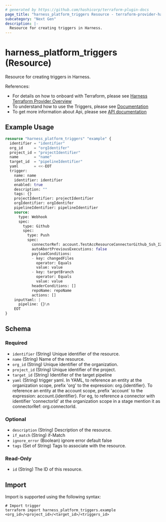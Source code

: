 ```yaml
---
# generated by https://github.com/hashicorp/terraform-plugin-docs
page_title: "harness_platform_triggers Resource - terraform-provider-harness"
subcategory: "Next Gen"
description: |-
  Resource for creating triggers in Harness.
---
```


# harness_platform_triggers (Resource)

Resource for creating triggers in Harness.

References:
- For details on how to onboard with Terraform, please see [Harness Terraform Provider Overview](https://developer.harness.io/docs/platform/automation/terraform/harness-terraform-provider-overview/)
- To understand how to use the Triggers, please see [Documentation](https://developer.harness.io/docs/category/triggers)
- To get more information about Api, please see [API documentation](https://apidocs.harness.io/tag/Triggers)

## Example Usage

```terraform
resource "harness_platform_triggers" "example" {
  identifier = "identifier"
  org_id     = "orgIdentifer"
  project_id = "projectIdentifier"
  name       = "name"
  target_id  = "pipelineIdentifier"
  yaml       = <<-EOT
  trigger:
    name: name
    identifier: identifier
    enabled: true
    description: ""
    tags: {}
    projectIdentifier: projectIdentifier
    orgIdentifier: orgIdentifer
    pipelineIdentifier: pipelineIdentifier
    source:
      type: Webhook
      spec:
        type: Github
        spec:
          type: Push
          spec:
            connectorRef: account.TestAccResourceConnectorGithub_Ssh_IZBeG
            autoAbortPreviousExecutions: false
            payloadConditions:
            - key: changedFiles
              operator: Equals
              value: value
            - key: targetBranch
              operator: Equals
              value: value
            headerConditions: []
            repoName: repoName
            actions: []
    inputYaml: |
      pipeline: {}\n
    EOT
}
```

<!-- schema generated by tfplugindocs -->
## Schema

### Required

- `identifier` (String) Unique identifier of the resource.
- `name` (String) Name of the resource.
- `org_id` (String) Unique identifier of the organization.
- `project_id` (String) Unique identifier of the project.
- `target_id` (String) Identifier of the target pipeline
- `yaml` (String) trigger yaml. In YAML, to reference an entity at the organization scope, prefix 'org' to the expression: org.{identifier}. To reference an entity at the account scope, prefix 'account` to the expression: account.{identifier}. For eg, to reference a connector with identifier 'connectorId' at the organization scope in a stage mention it as connectorRef: org.connectorId.

### Optional

- `description` (String) Description of the resource.
- `if_match` (String) if-Match
- `ignore_error` (Boolean) ignore error default false
- `tags` (Set of String) Tags to associate with the resource.

### Read-Only

- `id` (String) The ID of this resource.

## Import

Import is supported using the following syntax:

```shell
# Import trigger 
terraform import harness_platform_triggers.example <org_id>/<project_id>/<target_id>/<triggers_id>
```
